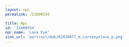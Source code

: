 ```yaml
---
layout: npc
permalink: /21000554

title: Npc
id: '21000554'
npc_name: 'Lava Eye'
icon_url: 'portrait/mob/02020077_m_curseeyelava_p.png'
---
```

